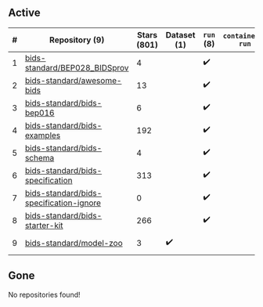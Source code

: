 ## Active
| # | Repository (9) | Stars (801) | Dataset (1) | `run` (8) | `containers-run` | Last Modified |
| --- | --- | --- | --- | --- | --- | --- |
| 1 | [bids-standard/BEP028_BIDSprov](https://github.com/bids-standard/BEP028_BIDSprov) | 4 |  | :heavy_check_mark: |  | 2025-06-03 15:09:31+00:00 |
| 2 | [bids-standard/awesome-bids](https://github.com/bids-standard/awesome-bids) | 13 |  | :heavy_check_mark: |  | 2025-06-01 18:07:46+00:00 |
| 3 | [bids-standard/bids-bep016](https://github.com/bids-standard/bids-bep016) | 6 |  | :heavy_check_mark: |  | 2025-04-04 19:50:15+00:00 |
| 4 | [bids-standard/bids-examples](https://github.com/bids-standard/bids-examples) | 192 |  | :heavy_check_mark: |  | 2025-06-20 11:59:02+00:00 |
| 5 | [bids-standard/bids-schema](https://github.com/bids-standard/bids-schema) | 4 |  | :heavy_check_mark: |  | 2025-03-21 01:22:18+00:00 |
| 6 | [bids-standard/bids-specification](https://github.com/bids-standard/bids-specification) | 313 |  | :heavy_check_mark: |  | 2025-06-20 20:32:09+00:00 |
| 7 | [bids-standard/bids-specification-ignore](https://github.com/bids-standard/bids-specification-ignore) | 0 |  | :heavy_check_mark: |  | 2022-07-14 19:58:22+00:00 |
| 8 | [bids-standard/bids-starter-kit](https://github.com/bids-standard/bids-starter-kit) | 266 |  | :heavy_check_mark: |  | 2025-02-21 16:36:13+00:00 |
| 9 | [bids-standard/model-zoo](https://github.com/bids-standard/model-zoo) | 3 | :heavy_check_mark: |  |  | 2023-08-07 18:42:26+00:00 |

## Gone
No repositories found!
